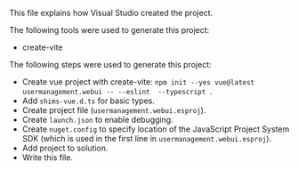 This file explains how Visual Studio created the project.

The following tools were used to generate this project:
- create-vite

The following steps were used to generate this project:
- Create vue project with create-vite: `npm init --yes vue@latest usermanagement.webui -- --eslint  --typescript `.
- Add `shims-vue.d.ts` for basic types.
- Create project file (`usermanagement.webui.esproj`).
- Create `launch.json` to enable debugging.
- Create `nuget.config` to specify location of the JavaScript Project System SDK (which is used in the first line in `usermanagement.webui.esproj`).
- Add project to solution.
- Write this file.
